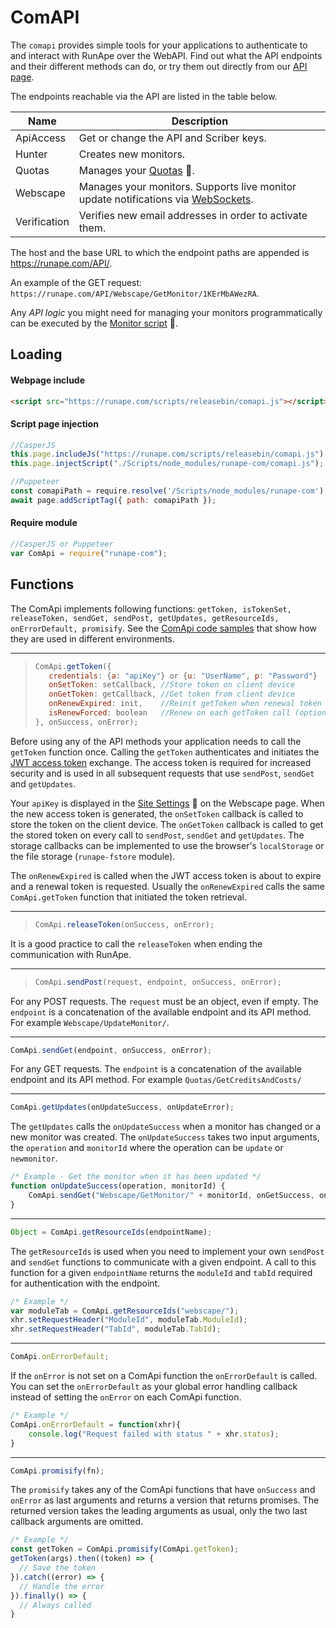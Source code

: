 
# ComAPI

The `comapi` provides simple tools for your applications to authenticate to and interact with RunApe over the WebAPI. Find out what the API endpoints and their different methods can do, or try them out directly from our [API page](https://runape.com/Support/API).

The endpoints reachable via the API are listed in the table below.

| **Name**     | **Description**                                              |
| ------------ | ------------------------------------------------------------ |
| ApiAccess    | Get or change the API and Scriber keys.                      |
| Hunter       | Creates new monitors.                                        |
| Quotas       | Manages your [Quotas](https://runape.com/Support/Help?page=quotas) :blue_book:. |
| Webscape     | Manages your monitors. Supports live monitor update notifications via [WebSockets](https://socket.io/). |
| Verification | Verifies new email addresses in order to activate them.      |

The host and the base URL to which the endpoint paths are appended is https://runape.com/API/.

An example of the GET request: `https://runape.com/API/Webscape/GetMonitor/1KErMbAWezRA`.

Any *API logic* you might need for managing your monitors programmatically can be executed by the [Monitor script](https://runape.com/Support/Help?page=monitor_script) :blue_book:.

## Loading

#### Webpage include 

```HTML
<script src="https://runape.com/scripts/releasebin/comapi.js"></script>
```

#### Script page injection

```javascript
//CasperJS
this.page.includeJs("https://runape.com/scripts/releasebin/comapi.js"); //via URL
this.page.injectScript("./Scripts/node_modules/runape-com/comapi.js");  //via fs from your folder

//Puppeteer
const comapiPath = require.resolve('/Scripts/node_modules/runape-com');
await page.addScriptTag({ path: comapiPath });
```

#### Require module

```javascript 
//CasperJS or Puppeteer
var ComApi = require("runape-com");
```

## Functions

The ComApi implements following functions: `getToken, isTokenSet, releaseToken, sendGet, sendPost, getUpdates, getResourceIds, onErrorDefault, promisify`. See the [ComApi code samples](https://github.com/RunApe/MonitorScripts/tree/master/samples/comapi) that show how they are used in different environments.

---- 

>```javascript
>ComApi.getToken({
>    credentials: {a: "apiKey"} or {u: "UserName", p: "Password"}
>    onSetToken: setCallback, //Store token on client device
>    onGetToken: getCallback, //Get token from client device
>    onRenewExpired: init,    //Reinit getToken when renewal token expires
>    isRenewForced: boolean   //Renew on each getToken call (optional)
>}, onSuccess, onError);
>```
Before using any of the API methods your application needs to call the `getToken` function once. Calling the `getToken` authenticates and initiates the [JWT access token](https://en.wikipedia.org/wiki/JSON_Web_Token) exchange. The access token is required for increased security and is used in all subsequent requests that use `sendPost`, `sendGet` and `getUpdates`. 

Your `apiKey` is displayed in the [Site Settings](https://runape.com/Support/Help?page=site_settings) :blue_book: on the Webscape page. When the new access token is generated, the `onSetToken` callback is called to store the token on the client device. The `onGetToken` callback is called to get the stored token on every call to `sendPost`, `sendGet` and `getUpdates`. The storage callbacks can be implemented to use the browser's `localStorage` or the file storage (`runape-fstore` module). 

The `onRenewExpired` is called when the JWT access token is about to expire and a renewal token is requested. Usually the `onRenewExpired` calls the same `ComApi.getToken` function that initiated the token retrieval.
***

>```javascript
>ComApi.releaseToken(onSuccess, onError);
>```

It is a good practice to call the `releaseToken` when ending the communication with RunApe.
***

>```javascript
>ComApi.sendPost(request, endpoint, onSuccess, onError);
>```
For any POST requests. The `request` must be an object, even if empty. The `endpoint` is a concatenation of the available endpoint and its API method. For example `Webscape/UpdateMonitor/`.
***

```javascript
ComApi.sendGet(endpoint, onSuccess, onError);
```
For any GET requests. The `endpoint` is a concatenation of the available endpoint and its API method. For example `Quotas/GetCreditsAndCosts/`
***

```javascript
ComApi.getUpdates(onUpdateSuccess, onUpdateError);
```
The `getUpdates` calls the `onUpdateSuccess` when a monitor has changed or a new monitor was created. The `onUpdateSuccess` takes two input arguments, the `operation` and `monitorId` where the operation can be `update` or `newmonitor`. 

```javascript
/* Example - Get the monitor when it has been updated */
function onUpdateSuccess(operation, monitorId) {
	ComApi.sendGet("Webscape/GetMonitor/" + monitorId, onGetSuccess, onGetError);
}
```
***

```javascript
Object = ComApi.getResourceIds(endpointName);
```
The `getResourceIds` is used when you need to implement your own `sendPost` and `sendGet` functions to communicate with a given endpoint. A call to this function for a given `endpointName` returns the `moduleId` and `tabId` required for authentication with the endpoint.

```javascript
/* Example */
var moduleTab = ComApi.getResourceIds("webscape/");
xhr.setRequestHeader("ModuleId", moduleTab.ModuleId);
xhr.setRequestHeader("TabId", moduleTab.TabId);
```
***

```javascript
ComApi.onErrorDefault;
```
If the `onError` is not set on a ComApi function the `onErrorDefault` is called. You can set the `onErrorDefault` as your global error handling callback instead of setting the `onError` on each ComApi function.

```javascript
/* Example */
ComApi.onErrorDefault = function(xhr){
    console.log("Request failed with status " + xhr.status);
}
```
***

```javascript
ComApi.promisify(fn);
```
The `promisify` takes any of the ComApi functions that have `onSuccess` and `onError` as last arguments and returns a version that returns promises. The returned version takes the leading arguments as usual, only the two last callback arguments are omitted.

```javascript
/* Example */
const getToken = ComApi.promisify(ComApi.getToken);
getToken(args).then((token) => {
  // Save the token
}).catch((error) => {
  // Handle the error
}).finally() => {
  // Always called
}
```
